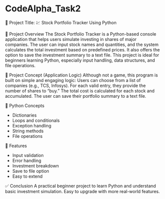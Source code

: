 # CodeAlpha_Task2
📌 Project Title:
💹 Stock Portfolio Tracker Using Python

📖 Project Overview
The Stock Portfolio Tracker is a Python-based console application that helps users simulate investing in shares of major companies. The user can input stock names and quantities, and the system calculates the total investment based on predefined prices. It also offers the option to save the investment summary to a text file. This project is ideal for beginners learning Python, especially input handling, data structures, and file operations.

🧠 Project Concept (Application Logic)
Although not a game, this program is built on simple and engaging logic:
 Users can choose from a list of companies (e.g., TCS, Infosys).
 For each valid entry, they provide the number of shares to “buy.”
 The total cost is calculated for each stock and accumulated.
 The user can save their portfolio summary to a text file.

 🐍 Python Concepts
- Dictionaries
- Loops and conditionals
- Exception handling
- String methods
- File operations

🚀 Features
- Input validation
- Error handling
- Investment breakdown
- Save to file option
- Easy to extend

✅ Conclusion
A practical beginner project to learn Python and understand basic investment simulation. Easy to upgrade with more real-world features.
